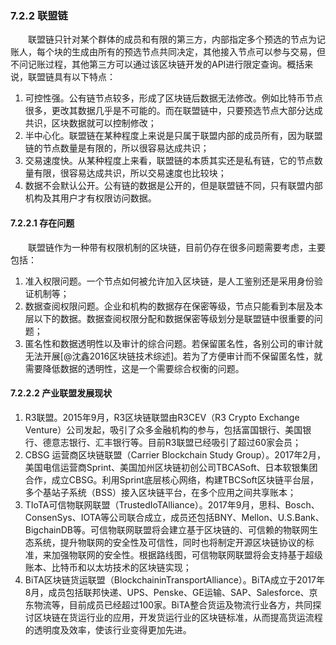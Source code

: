 ### 7.2.2 联盟链
&emsp;&emsp;联盟链只针对某个群体的成员和有限的第三方，内部指定多个预选的节点为记账人，每个块的生成由所有的预选节点共同决定，其他接入节点可以参与交易，但不问记账过程，其他第三方可以通过该区块链开发的API进行限定查询。概括来说，联盟链具有以下特点：

1. 可控性强。公有链节点较多，形成了区块链后数据无法修改。例如比特币节点很多，更改其数据几乎是不可能的。而在联盟链中，只要预选节点大部分达成共识，区块数据就可以控制修改；
2. 半中心化。联盟链在某种程度上来说是只属于联盟内部的成员所有，因为联盟链的节点数量是有限的，所以很容易达成共识；
3. 交易速度快。从某种程度上来看，联盟链的本质其实还是私有链，它的节点数量有限，很容易达成共识，所以交易速度也比较块；
4. 数据不会默认公开。公有链的数据是公开的，但是联盟链不同，只有联盟内部机构及其用户才有权限访问数据。

#### 7.2.2.1 存在问题
&emsp;&emsp;联盟链作为一种带有权限机制的区块链，目前仍存在很多问题需要考虑，主要包括：

1. 准入权限问题。一个节点如何被允许加入区块链，是人工鉴别还是采用身份验证机制等；
2. 数据查阅权限问题。企业和机构的数据存在保密等级，节点只能看到本层及本层以下的数据。数据查阅权限分配和数据保密等级划分是联盟链中很重要的问题；
3. 匿名性和数据透明性以及审计的综合问题。若保留匿名性，各别公司的审计就无法开展[@沈鑫2016区块链技术综述]。若为了方便审计而不保留匿名性，就需要降低数据的透明性，这是一个需要综合权衡的问题。

#### 7.2.2.2 产业联盟发展现状
1. R3联盟。2015年9月，R3区块链联盟由R3CEV（R3 Crypto Exchange Venture）公司发起，吸引了众多金融机构的参与，包括富国银行、美国银行、德意志银行、汇丰银行等。目前R3联盟已经吸引了超过60家会员；
2. CBSG 运营商区块链联盟（Carrier Blockchain Study Group）。2017年2月，美国电信运营商Sprint、美国加州区块链初创公司TBCASoft、日本软银集团合作，成立CBSG。利用Sprint底层核心网络，构建TBCSoft区块链平台层，多个基站子系统（BSS）接入区块链平台，在多个应用之间共享账本；
3. TIoTA可信物联网联盟（TrustedIoTAlliance）。2017年9月，思科、Bosch、ConsenSys、IOTA等公司联合成立，成员还包括BNY、Mellon、U.S.Bank、BigchainDB等。可信物联网联盟将会建立基于区块链的、可信赖的物联网生态系统，提升物联网的安全性及可信性，同时也将制定开源区块链协议的标准，来加强物联网的安全性。根据路线图，可信物联网联盟将会支持基于超级账本、比特币和以太坊技术的区块链实现；
4. BiTA区块链货运联盟（BlockchaininTransportAlliance）。BiTA成立于2017年8月，成员包括联邦快递、UPS、Penske、GE运输、SAP、Salesforce、京东物流等，目前成员已经超过100家。BiTA整合货运及物流行业各方，共同探讨区块链在货运行业的应用，开发货运行业的区块链标准，从而提高货运流程的透明度及效率，使该行业变得更加先进。
